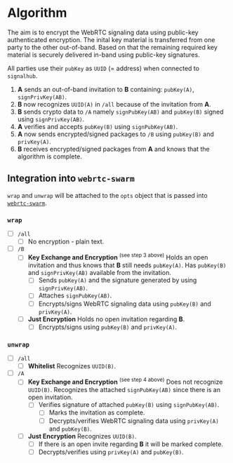 # Algorithm

The aim is to encrypt the WebRTC signaling data using public-key authenticated encryption. The inital key material is transferred from one party to the other out-of-band. Based on that the remaining required key material is securely delivered in-band using public-key signatures.

All parties use their `pubKey` as `UUID` (= address) when connected to `signalhub`.

1. **A** sends an out-of-band invitation to **B** containing: `pubKey(A)`, `signPrivKey(AB)`.
2. **B** now recognizes `UUID(A)` in `/all` because of the invitation from **A**.
3. **B** sends crypto data to `/A` namely `signPubKey(AB)` and `pubKey(B)` signed using `signPrivKey(AB)`.
4. **A** verifies and accepts `pubKey(B)` using `signPubKey(AB)`.
5. **A** now sends encrypted/signed packages to `/B` using `pubKey(B)` and `privKey(A)`.
6. **B** receives encrypted/signed packages from **A** and knows that the algorithm is complete.

## Integration into `webrtc-swarm`

`wrap` and `unwrap` will be attached to the `opts` object that is passed into [`webrtc-swarm`](https://github.com/mafintosh/webrtc-swarm).

### `wrap`

- [ ] `/all`
  - [ ] No encryption - plain text.
- [ ] `/B`
  - [ ] **Key Exchange and Encryption** <sup>(see step 3 above)</sup>
    Holds an open invitation and thus knows that **B** still needs `pubKey(A)`.
    Has `pubKey(B)` and `signPrivKey(AB)` available from the invitation.
    - [ ] Sends `pubKey(A)` and the signature generated by using `signPrivKey(AB)`.
    - [ ] Attaches `signPubKey(AB)`.
    - [ ] Encrypts/signs WebRTC signaling data using `pubKey(B)` and `privKey(A)`.
  - [ ] **Just Encryption**
    Holds no open invitation regarding **B**.
    - [ ] Encrypts/signs using `pubKey(B)` and `privKey(A)`.

### `unwrap`

- [ ] `/all`
  - [ ] **Whitelist**
    Recognizes `UUID(B)`.
- [ ] `/A`
  - [ ] **Key Exchange and Encryption** <sup>(see step 4 above)</sup>
    Does not recognize `UUID(B)`.
    Recognizes the attached `signPubKey(AB)` since there is an open invitation.
    - [ ] Verifies signature of attached `pubKey(B)` using `signPubKey(AB)`.
      - [ ] Marks the invitation as complete.
      - [ ] Decrypts/verifies WebRTC signaling data using `privKey(A)` and `pubKey(B)`.
  - [ ] **Just Encryption**
    Recognizes `UUID(B)`.
    - [ ] If there is an open invite regarding **B** it will be marked complete.
    - [ ] Decrypts/verifies using `privKey(A)` and `pubKey(B)`.
